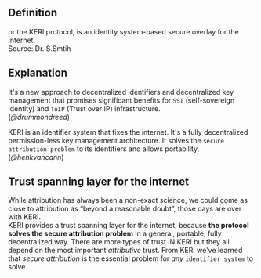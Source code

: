 ## Definition
or the KERI protocol, is an identity system-based secure overlay for the Internet.  
Source: Dr. S.Smtih

## Explanation
It's a new approach to decentralized identifiers and decentralized key management that promises significant benefits for `SSI` (self-sovereign identity) and `ToIP` (Trust over IP) infrastructure.  
(_@drummondreed_)

KERI is an identifier system that fixes the internet. It's a fully decentralized permission-less key management architecture. It solves the `secure attribution problem` to its identifiers and allows portability.  
(_@henkvancann_)

## Trust spanning layer for the internet

While attribution has always been a non-exact science, we could come as close to attribution as “beyond a reasonable doubt”, those days are over with KERI.  
KERI provides a trust spanning layer for the internet, because **the protocol solves the secure attribution problem** in a general, portable, fully decentralized way. There are more types of trust IN KERI but they all depend on the most important _attributive_ trust.
From KERI we've learned that _secure attribution_ is the essential problem for _any_ `identifier system` to solve.
